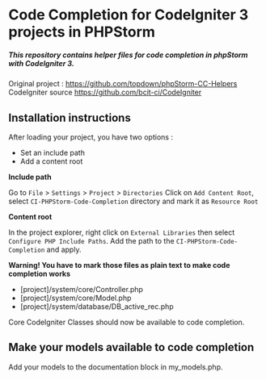# Code Completion for CodeIgniter 3 projects in PHPStorm
##### This repository contains helper files for code completion in phpStorm with CodeIgniter 3.

Original project : https://github.com/topdown/phpStorm-CC-Helpers
CodeIgniter source https://github.com/bcit-ci/CodeIgniter

## Installation instructions

After loading your project, you have two options :
* Set an include path
* Add a content root

**Include path**

Go to `File` > `Settings` > `Project` > `Directories`
Click on `Add Content Root`, select `CI-PHPStorm-Code-Completion` directory and mark it as `Resource Root`

**Content root**

In the project explorer, right click on `External Libraries` then select `Configure PHP Include Paths`. Add the path to the `CI-PHPStorm-Code-Completion` and apply.

**Warning! You have to mark those files as plain text to make code completion works**
* [project]/system/core/Controller.php
* [project]/system/core/Model.php
* [project]/system/database/DB_active_rec.php

Core CodeIgniter Classes should now be available to code completion.

## Make your models available to code completion

Add your models to the documentation block in my_models.php.